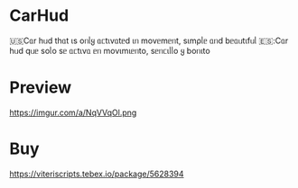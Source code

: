 # CarHud
🇺🇸Cᥲr hᥙd thᥲt ιs oᥒᥣყ ᥲᥴtιvᥲtᥱd ιᥒ movᥱmᥱᥒt, sιmρᥣᥱ ᥲᥒd bᥱᥲᥙtιfᥙᥣ
 🇪🇸:Cᥲr hᥙd qᥙᥱ soᥣo sᥱ ᥲᥴtιvᥲ ᥱᥒ movιmιᥱᥒto, sᥱᥒᥴιᥣᥣo ყ boᥒιto

# Preview 
https://imgur.com/a/NqVVqOl.png

# Buy
https://viteriscripts.tebex.io/package/5628394


 
